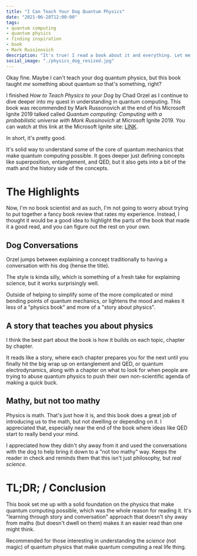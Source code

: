 ```yaml
---
title: "I Can Teach Your Dog Quantum Physics"
date: "2021-06-28T12:00:00"
tags:
- quantum computing
- quantum physics
- finding inspiration
- book
- Mark Russinovich
description: "It's true! I read a book about it and everything. Let me breakdown the highlights of this book that does a pretty good job of explaining the physics behind quantum computing."
social_image: "./physics_dog_resized.jpg"
---
```


Okay fine. Maybe I can't teach your dog quantum physics, but this book taught _me_ something about quantum so that's something, right?

I finished _How to Teach Physics to your Dog_ by Chad Orzel as I continue to dive deeper into my quest in understanding in quantum computing. This book was recommended by Mark Russonovich at the end of his Microsoft Ignite 2019 talked called _Quantum computing: Computing with a probabilistic universe with Mark Russinovich_ at Microsoft Ignite 2019. You can watch at this link at the Microsoft Ignite site: [LINK](https://myignite.microsoft.com/archives/IG19-BRK4011).

In short, it's pretty good.

It's solid way to understand some of the core of quantum mechanics that make quantum computing possible. It goes deeper just defining concepts like superposition, entanglement, and QED, but it also gets into a bit of the math and the history side of the concepts.

# The Highlights
Now, I'm no book scientist and as such, I'm not going to worry about trying to put together a fancy book review that rates my experience. Instead, I thought it would be a good idea to highlight the parts of the book that made it a good read, and you can figure out the rest on your own.

## Dog Conversations
Orzel jumps between explaining a concept traditionally to having a conversation with his dog (hense the title). 

The style is kinda silly, which is something of a fresh take for explaining science, but it works surprisingly well. 

Outside of helping to simplify some of the more complicated or mind bending points of quantum mechanics, or lightens the mood and makes it less of a "physics book" and more of a "story about physics".

## A story that teaches you about physics
I think the best part about the book is how it builds on each topic, chapter by chapter. 

It reads like a story, where each chapter prepares you for the next until you finally hit the big wrap up on entanglement and QED, or quantum electrodynamics, along with a chapter on what to look for when people are trying to abuse quantum physics to push their own non-scientific agenda of making a quick buck.

## Mathy, but not too mathy
Physics is math. That's just how it is, and this book does a great job of introducing us to the math, but not dwelling or depending on it. I appreciated that, especially near the end of the book where ideas like QED start to really bend your mind.

I appreciated how they didn't shy away from it and used the conversations with the dog to help bring it down to a "not too mathy" way. Keeps the reader in check and reminds them that this isn't just philosophy, but _real science_.

# TL;DR; / Conclusion

This book set me up with a solid foundation on the physics that make quantum computing possible, which was the whole reason for reading it. It's "learning through story and conversation" approach that doesn't shy away from maths (but doesn't dwell on them) makes it an easier read than one might think.

Recommended for those interesting in understanding the _science_ (not magic) of quantum physics that make quantum computing a real life thing.

